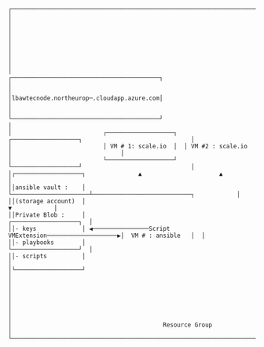     ┌─────────────────────────────────────────────────────────────────────────────────────────────────────┐
    │                                                                                                     │
    │                                                                                                     │
    │                                                                                                     │
    │                                                                                                     │
    │                          ┌──────────────────────────────────────────┐                               │
    │                          │lbawtecnode.northeurop─.cloudapp.azure.com│                               │
    │                          └──────────────────────────────────────────┘                               │
    │                          ┌───────────────────┐  ┌───────────────────┐                               │
    │                          │ VM # 1: scale.io  │  │ VM #2 : scale.io  │                               │
    │                          └───────────────────┘  └───────────────────┘                               │
    │┌───────────────────┐               ▲                      ▲                                         │
    ││ansible vault :    │               └──────────────────────┴────────────────────────────┐            │
    ││(storage account)  │                                                                   ▼            │
    ││Private Blob :     │                                                         ┌───────────────────┐  │
    ││- keys             │ ◀────────────────Script VMExtension────────────────────▶│  VM # : ansible   │  │
    ││- playbooks        │                                                         └───────────────────┘  │
    ││- scripts          │                                                                                │
    │└───────────────────┘                                                                                │
    │                                                                                                     │
    │                                                                                                     │
    │                                                                                                     │
    │                                           Resource Group                                            │
    └─────────────────────────────────────────────────────────────────────────────────────────────────────┘